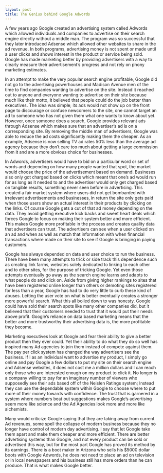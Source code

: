 ```yaml
---
layout: post
title: The Genius behind Google Adwords
---
```


A few years ago Google created an advertising system called Adwords which allowed individuals and companies to advertise on their search engine directly without a middle man. The program was so successful that they later introduced Adsense which allowed other websites to share in the ad revenue. In both programs, advertising money is not spent or made until a user clicks and shows interest in the product or service being sold. Google has made marketing better by providing advertisers with a way to clearly measure their advertisement’s progress and not rely on phony marketing estimates.

In an attempt to make the very popular search engine profitable, Google did not go to the advertising powerhouses and Madison Avenue men of the time to find companies wanting to advertise on the site. Instead it reached out to anyone and everyone wanting to advertise on their site because much like their motto, it believed that people could do the job better than executives. The idea was simple; its ads would not show up on the front page to discourage or confuse newcomers to the site, one cannot target an ad to someone who has not given them what one wants to know about yet. However, once someone does a search, Google provides relevant ads through Adsense which makes sure that an advertiser’s ad is on a corresponding site. By removing the middle man of advertisers, Google was able to reduce the ad costs significantly making them the cheaper. As an example, Adsense is now selling TV ad rates 50% less than the average ad agency because they don’t care too much about getting a large commission from it and are a more obvious choice for businesses.

In Adwords, advertisers would have to bid on a particular word or set of words and depending on how many people wanted that spot, the market would choose the price of the advertisement based on demand. Busineses also only got charged based on clicks which meant that one’s ad would run for as long as it needed to and the advertiser would only get charged based on tangible results, something never seen before in advertising. This created a fair market system where users did not get bombarded with irrelevant advertisements and businesses, in return the site only gets paid when those users show an actual interest in their products by clicking on the links. Of course Google gets a cut of that ad money depending on the data. They avoid getting executive kick backs and sweet heart deals which forces Google to focus on making their system better and more efficient. This makes Google more profitable in the process and creates quality data that advertisers can trust. The advertisers can see when a user clicked on an ad and when as well as match that information with when financial transactions where made on their site to see if Google is bringing in paying customers.

Google has always depended on data and user choice to run the business. There have been many attempts to trick or side track this dependence such as creating link farms, websites solely dedicated to linking to each other and to other sites, for the purpose of tricking Google. Yet even those attempts eventually go away as the search engine learns and adapts to what people do and click on. Aside from giving higher rankings to sites that have been registered online longer than others or demoting sites registered for less than a year, Google has had to do very little to curb these kind of abuses. Letting the user vote on what is better eventually creates a stronger more powerful search. What this all boiled down to was honesty. Google could have sold their search spots like many other companies did, but it believed that their customers needed to trust that it would put their needs above profit. Google’s reliance on data based marketing means that the better and more trustworthy their advertising data is, the more profitable they become.

Marketing executives look at Google and fear their ability to give a better product then they ever could. Yet their ability to do what they do so well has inspired many Ad agencies to join them instead of compete against them. The pay per click system has changed the way advertisers see the business. If I as an individual want to advertise my product, I simply go online and pay Google a few dollars to put my site on their search engine and Adsense websites, it does not cost me a million dollars and I can reach only those who are interested enough on my product to click it. No longer is a company willing to pay for an imaginary number of viewers who supposedly see their ads based off of the Neislen Ratings system; Instead they can use the dependable system within Google to choose where to put more of their money towards with confidence. The trust that is garnered in a system where numbers beat out suggestions makes Google’s advertising seem more like science and the Ad Agencies look more and more like alchemists.

Many would criticize Google saying that they are taking away from current Ad revenues, some spell the collapse of modern business because they no longer have control of modern day advertising. I say that let Google take them apart and make them cheaper and more efficient. There are better advertising systems than Google, and not every product can be sold or advertised this way, but for the most part Google has proved its method by its earnings. There is a boot maker in Arizona who sells his $5000 dollar boots with Google Adwords, he does not need to place an ad on television or in local newspapers and his business still has more orders than he can produce. That is what makes Google better.
